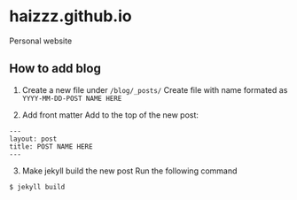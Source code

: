 # haizzz.github.io
Personal website

## How to add blog

1. Create a new file under `/blog/_posts/`
Create file with name formated as `YYYY-MM-DD-POST NAME HERE`

2. Add front matter
Add to the top of the new post:
```
---
layout: post
title: POST NAME HERE
---
```

3. Make jekyll build the new post
Run the following command
```shell
$ jekyll build
```
